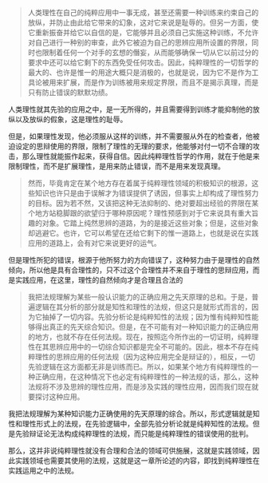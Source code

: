 <blockquote data-pid="bgXM-eAP">人类理性在自己的纯粹应用中一事无成，甚至还需要一种训练来约束自己的放纵，并防止由此给它带来的幻象，这对它来说是耻辱的。但另一方面，使它重新振奋并给它以自信的是，它能够并且必须自己实施这种训练，不允许对自己进行一种别的审查，此外它被迫为自己的思辨应用所设置的界限，同时也限制着任何一个对手的玄想的僭妄，从而能够确保一切从它以前过分的要求中还可以给它剩下的东西免受任何攻击。因此，纯粹理性的一切哲学的最大的、也许是惟一的用途大概只是消极的，也就是说，因为它不是作为工具论被用来扩展，而是作为训练被用来规定界限，而且不是揭示真理，而是只有防止错误的默默功绩。</blockquote><p data-pid="E3UcOp3G">人类理性就其先验的应用之中，是一无所得的，并且需要得到训练才能抑制他的放纵以及放纵的假象，这是理性的耻辱。</p><p data-pid="qLEYfeKH">但是，如果理性发现，他必须服从这样的训练，并不需要服从外在的检查者，他被迫设定的思辩使用的界限，限制了理性的无理的要求，他能够对付一切不合理的攻击，那么理性就能振作起来，获得自信。因此纯粹理性哲学的作用，就在于他是来限制理性，而不是扩展理性，是用来防止错误，而不是用来发现真理。</p><blockquote data-pid="ae-VYFqX">然而，毕竟肯定在某个地方存在着属于纯粹理性领域的积极知识的根源，这些知识也许只是由于误解才为错误提供了诱因，但事实上却构成了理性努力的目标。因为若不然，又该把这种无法抑制的、绝对要超出经验的界限在某个地方站稳脚跟的欲望归于哪种原因呢？理性预感到对于它来说具有重大旨趣的对象。它踏上纯然思辨的道路，为的是接近这些对象；但是，这些对象却逃避它。也许，它可以希望在还给它剩下的惟一道路上，也就是说在实践应用的道路上，会有对它来说更好的运气。</blockquote><p data-pid="DYXvsAsk">但是理性所犯的错误，根源于他所努力的方向错误了，这种努力由于是理性的自然倾向，所以他是具有合理性的，只不过这个合理性并不来自于理性的思辩应用，而是实践应用，在这里，理性的自然倾向才是合理且合法的</p><blockquote data-pid="0aerI9DX">我把法规理解为某些一般认识能力的正确应用之先天原理的总和。于是，普遍逻辑在其分析的部分就是知性和理性的法规，但这只是就形式而言的，因为它抽掉了一切内容。先验分析论是纯粹知性的法规；因为惟有纯粹知性能够得出真正的先天综合知识。但是，在不可能有对一种知识能力的正确应用的地方，也就不存在任何法规。现在，按照迄今所作出的一切证明，纯粹理性在其思辨应用中的一切综合知识都是完全不可能的。因此，根本不存在纯粹理性的思辨应用的任何法规（因为这种应用完全是辩证的），相反，一切先验逻辑在这方面都无非是训练而已。所以，如果某个地方有纯粹理性的一种正确应用，在这种情况下也必定有纯粹理性的一种法规的话，那么，这种法规将不涉及思辨的理性应用，而是涉及实践的理性应用，因而我们现在就要探讨这种应用。</blockquote><p data-pid="KiQFw6wZ">我把法规理解为某种知识能力正确使用的先天原理的综合。所以，形式逻辑就是知性和理性形式上的法规，在先验逻辑中，全部先验分析论就是纯粹知性的法规。但是先验辩证论无法构成纯粹理性的法规，而只能是纯粹理性的错误使用的批判。</p><p data-pid="WrqKtu8o">那么，这并非说纯粹理性就没有合理和合法的领域可供施展，这就是实践领域，因此实践领域也需要其使用的法规，这就是这一章所论述的内容，即找到纯粹理性在实践运用之中的法规。</p>
